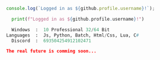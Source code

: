 ```javascript
console.log(`Logged in as ${github.profile.username}!`);
```
```python
  print(f"Logged in as ${github.profile.username}!")
```

```python
  Windows  :  10 Professional 32/64 Bit
Languages  :  Js, Python, Batch, Html/Css, Lua, C#
  Discord  :  693504254912102471
```

```json
The real future is comming soon...
```
